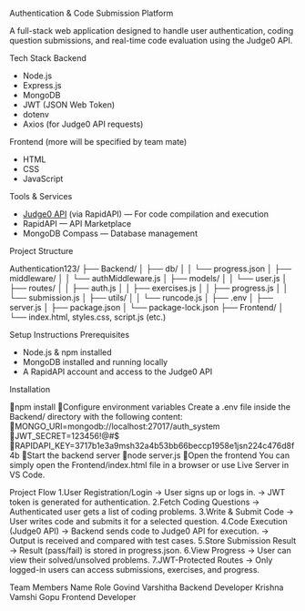 Authentication & Code Submission Platform

A full-stack web application designed to handle user authentication, coding question submissions, and real-time code evaluation using the Judge0 API.

Tech Stack
Backend
- Node.js
- Express.js
- MongoDB
- JWT (JSON Web Token)
- dotenv
- Axios (for Judge0 API requests)

Frontend (more will be specified by team mate)
- HTML
- CSS
- JavaScript

Tools & Services
- [Judge0 API](https://rapidapi.com/judge0-official/api/judge0-ce/) (via RapidAPI) — For code compilation and execution
- RapidAPI — API Marketplace
- MongoDB Compass — Database management






Project Structure

Authentication123/
├── Backend/
│ ├── db/
│ │ └── progress.json
│ ├── middleware/
│ │ └── authMiddleware.js
│ ├── models/
│ │ └── user.js
│ ├── routes/
│ │ ├── auth.js
│ │ ├── exercises.js
│ │ ├── progress.js
│ │ └── submission.js
│ ├── utils/
│ │ └── runcode.js
│ ├── .env
│ ├── server.js
│ ├── package.json
│ └── package-lock.json
├── Frontend/
│ └── index.html, styles.css, script.js (etc.)

 Setup Instructions
Prerequisites
- Node.js & npm installed
- MongoDB installed and running locally
- A RapidAPI account and access to the Judge0 API

Installation

npm install
Configure environment variables
Create a .env file inside the Backend/ directory with the following content:
MONGO_URI=mongodb://localhost:27017/auth_system
JWT_SECRET=123456!@#$
RAPIDAPI_KEY=3717b1e3a9msh32a4b53bb66beccp1958e1jsn224c476d8f4b
Start the backend server
node server.js
Open the frontend
You can simply open the Frontend/index.html file in a browser or use Live Server in VS Code.

Project Flow 
1.User Registration/Login
→ User signs up or logs in.
→ JWT token is generated for authentication.
2.Fetch Coding Questions
→ Authenticated user gets a list of coding problems.
3.Write & Submit Code
→ User writes code and submits it for a selected question.
4.Code Execution (Judge0 API)
→ Backend sends code to Judge0 API for execution.
→ Output is received and compared with test cases.
5.Store Submission Result
→ Result (pass/fail) is stored in progress.json.
6.View Progress
→ User can view their solved/unsolved problems.
7.JWT-Protected Routes
→ Only logged-in users can access submissions, exercises, and progress.

Team Members
Name	                  Role
Govind Varshitha	      Backend Developer
Krishna Vamshi Gopu   	Frontend Developer
